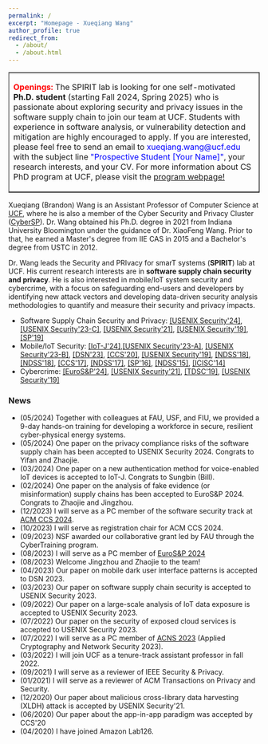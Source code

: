 ```yaml
---
permalink: /
excerpt: "Homepage - Xueqiang Wang"
author_profile: true
redirect_from: 
  - /about/
  - /about.html
---
```




<table border="1" cellpadding="10" cellspacing="0">
  <tr>
    <td>
      <p><font size="-0.5"><b><span style="color:red">Openings:</span></b> The SPIRIT lab is looking for one self-motivated <b>Ph.D. student</b> (starting Fall 2024, Spring 2025) who is passionate about exploring security and privacy issues in the software supply chain to join our team at UCF. Students with experience in software analysis, or vulnerability detection and mitigation are highly encouraged to apply. If you are interested, please feel free to send an email to <span style="color:blue">xueqiang.wang@ucf.edu</span> with the subject line <span style="color:blue">"Prospective Student [Your Name]"</span>, your research interests, and your CV. For more information about CS PhD program at UCF, please visit the <a href="https://www.cs.ucf.edu/graduate/computer-science-phd/">program webpage!</a></font></p> 
    </td>
  </tr>
</table>

<p>Xueqiang (Brandon) Wang is an Assistant Professor of Computer Science at <a href="https://www.ucf.edu" target="_blank" rel="noopener">UCF</a>, where he is also a member of the Cyber Security and Privacy Cluster (<a href="https://sites.google.com/view/ucfcybersp/home" target="_blank" rel="noopener">CyberSP</a>). Dr. Wang obtained his Ph.D. degree in 2021 from Indiana University Bloomington under the guidance of Dr. XiaoFeng Wang. Prior to that, he earned a Master's degree from IIE CAS in 2015 and a Bachelor's degree from USTC in 2012. </p>

<p> Dr. Wang leads the Security and PRIvacy for smarT systems (<b>SPIRIT</b>) lab at UCF. His current research interests are in <b>software supply chain security and privacy</b>. He is also interested in mobile/IoT system security and cybercrime, with a focus on safeguarding end-users and developers by identifying new attack vectors and developing data-driven security analysis methodologies to quantify and measure their security and privacy impacts. </p>

<ul>
<li>Software Supply Chain Security and Privacy: <a href="https://xw48.github.io/files/pico-preview.pdf" target="_blank" rel="noopener">[USENIX Security'24]</a>, <a href="https://xw48.github.io/files/wang2023duress.pdf" target="_blank" rel="noopener">[USENIX Security'23-C]</a>, <a href="https://xw48.github.io/files/wang2021understanding.pdf" target="_blank" rel="noopener">[USENIX Security'21]</a>, <a href="https://xw48.github.io/files/wang2019looking.pdf" target="_blank" rel="noopener">[USENIX Security'19]</a>, <a href="https://xw48.github.io/files/you2019profuzzer.pdf" target="_blank" rel="noopener">[SP'19]</a></li>

<li>Mobile/IoT Security: <a href="https://ieeexplore.ieee.org/document/10485205" target="_blank" rel="noopener">[IoT-J'24]</a>,<a href="https://xw48.github.io/files/nan2023iotprofiler.pdf" target="_blank" rel="noopener">[USENIX Security'23-A]</a>, <a href="https://xw48.github.io/files/wang2023creditkarma.pdf" target="_blank" rel="noopener">[USENIX Security'23-B]</a>, <a href="" target="_blank" rel="noopener">[DSN'23]</a>, <a href="https://xw48.github.io/files/lu2020demystifying.pdf" target="_blank" rel="noopener">[CCS'20]</a>, <a href="https://xw48.github.io/files/wang2019looking.pdf" target="_blank" rel="noopener">[USENIX Security'19]</a>, <a href="https://xw48.github.io/files/zhang2018level.pdf" target="_blank" rel="noopener">[NDSS'18]</a>, <a href="https://xw48.github.io/files/duan2018things.pdf" target="_blank" rel="noopener">[NDSS'18]</a>, <a href="https://xw48.github.io/files/li2017unleashing.pdf" target="_blank" rel="noopener">[CCS'17]</a>, <a href="https://xw48.github.io/files/pan2017dark.pdf" target="_blank" rel="noopener">[NDSS'17]</a>, <a href="https://xw48.github.io/files/chen2016following.pdf" target="_blank" rel="noopener">[SP'16]</a>, <a href="https://xw48.github.io/files/wang2015deepdroid.pdf" target="_blank" rel="noopener">[NDSS'15]</a>,  <a href="https://xw48.github.io/files/wang2014wrapdroid.pdf" target="_blank" rel="noopener">[ICISC'14]</a></li>

<li>Cybercrime: <a href="https://xw48.github.io/files/fegen.pdf" target="_blank" rel="noopener">[EuroS&P'24]</a>, <a href="https://xw48.github.io/files/wang2021understanding.pdf" target="_blank" rel="noopener">[USENIX Security'21]</a>, <a href="https://xw48.github.io/files/lee2019understanding.pdf" target="_blank" rel="noopener">[TDSC'19]</a>, <a href="https://xw48.github.io/files/lee2019understandingi.pdf" target="_blank" rel="noopener">[USENIX Security'19]</a></li>

</ul>

<h3>News</h3>
<ul>
  <li>(05/2024) Together with colleagues at FAU, USF, and FIU, we provided a 9-day hands-on training for developing a workforce in secure, resilient cyber-physical energy systems.</li>
  <li>(05/2024) One paper on the privacy compliance risks of the software supply chain has been accepted to USENIX Security 2024. Congrats to Yifan and Zhaojie.</li>
  <li>(03/2024) One paper on a new authentication method for voice-enabled IoT devices is accepted to IoT-J. Congrats to Sungbin (Bill).</li>
  <li>(02/2024) One paper on the analysis of fake evidence (or misinformation) supply chains has been accepted to EuroS&P 2024. Congrats to Zhaojie and Jingzhou.</li>
  <li>(12/2023) I will serve as a PC member of the software security track at <a href="https://www.sigsac.org/ccs/CCS2024/">ACM CCS 2024</a>.</li>
  <li>(10/2023) I will serve as registration chair for ACM CCS 2024.</li>
  <li>(09/2023) NSF awarded our collaborative grant led by FAU through the CyberTraining program. </li>
  <li>(08/2023) I will serve as a PC member of <a href="https://eurosp2024.ieee-security.org/">EuroS&P 2024</a> </li>
  <li>(08/2023) Welcome Jingzhou and Zhaojie to the team! </li>
  <li>(04/2023) Our paper on mobile dark user interface patterns is accepted to DSN 2023. </li>
  <li>(03/2023) Our paper on software supply chain security is accepted to USENIX Security 2023. </li>
  <li>(09/2022) Our paper on a large-scale analysis of IoT data exposure is accepted to USENIX Security 2023. </li>
  <li>(07/2022) Our paper on the security of exposed cloud services is accepted to USENIX Security 2023. </li>
  <li>(07/2022) I will serve as a PC member of <a href="https://sulab-sever.u-aizu.ac.jp/ACNS2023/index.html">ACNS 2023</a> (Applied Cryptography and Network Security 2023).</li>
  <li>(03/2022) I will join UCF as a tenure-track assistant professor in fall 2022.</li>
  <li>(09/2021) I will serve as a reviewer of IEEE Security & Privacy.</li>
  <li>(01/2021) I will serve as a reviewer of ACM Transactions on Privacy and Security.</li>
  <li>(12/2020) Our paper about malicious cross-library data harvesting (XLDH) attack is accepted by USENIX Security'21.</li>
  <li>(06/2020) Our paper about the app-in-app paradigm was accepted by CCS'20</li>
  <li>(04/2020) I have joined Amazon Lab126.</li>
</ul>
